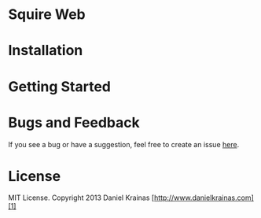 # Squire Web

# Installation


# Getting Started

# Bugs and Feedback

If you see a bug or have a suggestion, feel free to create an issue [here][3].

# License

MIT License. Copyright 2013 Daniel Krainas [http://www.danielkrainas.com][1]

[1]: http://www.danielkrainas.com
[2]: http://nuget.org/packages/incant
[3]: https://bitbucket.org/dkrainas/incant/issues